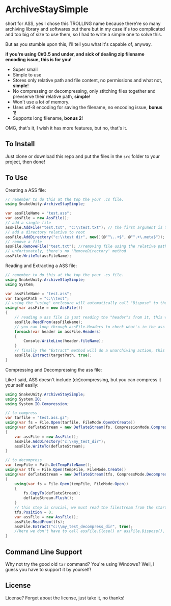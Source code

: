 # ArchiveStaySimple

short for ASS, yes I chose this TROLLING name because there're so many archiving library and softwares out there but in my case it's too complicated and too big of size to use them, so I had to write a simple one to solve this.

But as you stumble upon this, I'll tell you what it's capable of, anyway.

**if you're using C#3.5 and under, and sick of dealing zip filename encoding issue, this is for you!**

* Super small
* Simple to use
* Stores only relative path and file content, no permissions and what not, **simple**!
* No compressing or decompressing, only stitching files together and prevserve their relative path, **simple**!
* Won't use a lot of memory.
* Uses utf-8 encoding for saving the filename, no encoding issue, **bonus 1**!
* Supports long filename, **bonus 2**!

OMG, that's it, I wish it has more features, but no, that's it.

## To Install

Just clone or download this repo and put the files in the `src` folder to your project, then done!

## To Use

Creating a ASS file:

```c#
// remember to do this at the top the your .cs file.
using SnakeUnity.ArchiveStaySimple;

var assFileName = "test.ass";
var assFile = new AssFile();
// add a single file
assFile.AddFile("test.txt", "c:\\test.txt"); // the first argument is the relative path of the archive, the second argument is the actual file path for reading for archiving.
// add a directory relative to root
assFile.AddDirectory("c:\\test dir", new[]{@"^\..+$", @"^.+\.meta$"}); // note that second argument is a list of RegExps, not the usal matching pattern.
// remove a file
assFile.RemoveFile("test.txt"); //removing file using the relative path not the actual path.
// unfortunately, there's no 'RemoveDirectory' method
assFile.WriteTo(assFileName);
```

Reading and Extracting a ASS file:

```c#
// remember to do this at the top the your .cs file.
using SnakeUnity.ArchiveStaySimple;
using System;

var assFileName = "test.ass";
var targetPath = "c:\\test";
// using the "using" enclosure will automatically call "Dispose" to the ass file which is crucial, because it's dealing with the file system, not closing a file is always bad!
using(var assFile = new AssFile())
{
    // reading a ass file is just reading the "header"s from it, this won't suddenly read all the things and take much of your memory. 
    assFile.ReadFrom(assFileName);
    // you can loop through assFile.Headers to check what's in the ass file.
    foreach(var header in assFile.Headers)
    {
        Console.WriteLine(header.fileName);
    }
    // finally the "Extract" method will do a unarchiving action, this will directory extract ass file to disk, the memory usage is just a buffer like 100k
    assFile.Extract(targetPath, true);
}
```

Compressing and Decompressing the ass file: 

Like I said, ASS doesn't include (de)compressing, but you can compress it your self easily:

```c#
using SnakeUnity.ArchiveStaySimple;
using System.IO;
using System.IO.Compression;

// to compress
var tarfile = "test.ass.gz";
using(var fs = File.Open(tarfile, FileMode.OpenOrCreate))
using(var deflateStream = new DeflateStream(fs, CompressionMode.Compress))
{
    var assFile = new AssFile();
    assFile.AddDirectory("c:\\my_test_dir");
    assFile.WriteTo(deflateStream);
}

// to decompress
var tempFile = Path.GetTempFileName();
using(var tfs = File.Open(tempFile, FileMode.Create))
using(var deflateStream = new DeflateStream(tfs, CompressMode.Decompress))
{
    using(var fs = File.Open(tempFile, FileMode.Open))
    {
        fs.CopyTo(deflateStream);
        deflateStream.Flush();
    }
    // this step is crucial, we must read the filestream from the start.
    tfs.Position = 0;
    var assFile = new AssFile();
    assFile.ReadFrom(tfs);
    assFile.Extract("c:\\my_test_decompress_dir", true);
    //here we don't have to call assFile.Close() or assFile.Dispose(), because the using block will dispose the file for us.
}
```

## Command Line Support

Why not try the good old `tar` command? You're using Windows? Well, I guess you have to support it by yourself!



## License

License? Forget about the license, just take it, no thanks!